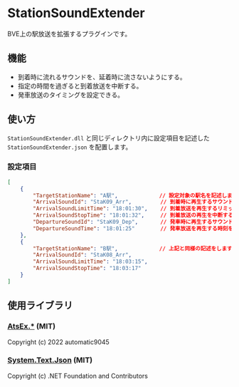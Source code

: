 # StationSoundExtender
BVE上の駅放送を拡張するプラグインです。

## 機能

* 到着時に流れるサウンドを、延着時に流さないようにする。
* 指定の時間を過ぎると到着放送を中断する。
* 発車放送のタイミングを設定できる。

## 使い方
`StationSoundExtender.dll` と同じディレクトリ内に設定項目を記述した `StationSoundExtender.json` を配置します。

### 設定項目
```json
[
	{
		"TargetStationName": "A駅",             // 設定対象の駅名を記述します。(stationKeyではなく、stationNameで記述します。)
		"ArrivalSoundId": "StaK09_Arr",         // 到着時に再生するサウンド名を記述します。
		"ArrivalSoundLimitTime": "18:01:30",    // 到着放送を再生するリミットの時刻を記述します。
		"ArrivalSoundStopTime": "18:01:32",     // 到着放送の再生を中断する時刻を記述します。
		"DepartureSoundId": "StaK09_Dep",		// 発車時に再生するサウンド名を記述します。
		"DepartureSoundTime": "18:01:25"		// 発車放送を再生する時刻を記述します。
	},
	{
		"TargetStationName": "B駅",             // 上記と同様の記述をします。
		"ArrivalSoundId": "StaK08_Arr",
		"ArrivalSoundLimitTime": "18:03:15",
		"ArrivalSoundStopTime": "18:03:17"
	}
]
```

## 使用ライブラリ
### [AtsEx.*](https://github.com/automatic9045/AtsEX) (MIT)
Copyright (c) 2022 automatic9045

### [System.Text.Json](https://www.nuget.org/packages/System.Text.Json) (MIT)
Copyright (c) .NET Foundation and Contributors